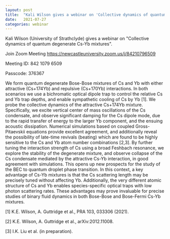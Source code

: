 ```yaml
---
layout: post
title:  "Kali Wilson gives a webinar on 'Collective dynamics of quantum degenerate Cs-Yb mixtures' at 4pm UK time"
date:   2021-07-27
categories: webinar
---
```

Kali Wilson (University of Strathclyde) gives a webinar on "Collective dynamics of quantum degenerate Cs-Yb mixtures".

Join Zoom Meeting https://newcastleuniversity.zoom.us/j/84210796509  

Meeting ID: 842 1079 6509

Passcode: 376367

We form quantum degenerate Bose-Bose mixtures of Cs and Yb with either attractive (Cs+174Yb) and repulsive (Cs+170Yb) interactions.  In both scenarios we use a bichromatic optical dipole trap to control the relative Cs and Yb trap depths, and enable sympathetic cooling of Cs by Yb [1].  We probe the collective dynamics of the attractive Cs+174Yb mixture. Specifically, we excite vertical center of mass oscillations of the Cs condensate, and observe significant damping for the Cs dipole mode, due to the rapid transfer of energy to the larger Yb component, and the ensuing acoustic dissipation. Numerical simulations based on coupled Gross-Pitaevskii equations provide excellent agreement, and additionally reveal the possibility of late-time revivals (beating) which are found to be highly sensitive to the Cs and Yb atom number combinations [2,3]. By further tuning the interaction strength of Cs using a broad Feshbach resonance, we explore the stability of the degenerate mixture, and observe collapse of the Cs condensate mediated by the attractive Cs-Yb interaction, in good agreement with simulations.  This opens up new prospects for the study of the BEC to quantum droplet phase transition. In this context, a key advantage of Cs-Yb mixtures is that the Cs scattering length may be precisely tuned without affecting Yb. Additionally, the very different atomic structure of Cs and Yb enables species-specific optical traps with low photon scattering rates. These advantages may prove invaluable for precise studies of binary fluid dynamics in both Bose-Bose and Bose-Fermi Cs-Yb mixtures.
 
[1] K.E. Wilson, A. Guttridge et al., PRA 103, 033306 (2021).

[2] K.E. Wilson, A. Guttridge et al., arXiv:2012.11008.

[3] I.K. Liu et al. (in preparation). 
